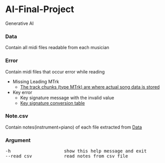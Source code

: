 # AI-Final-Project
Generative AI

### Data
Contain all midi files readable from each musician

### Error
Contain midi files that occur error while reading
+ Missing Leading MTrk
  + [The track chunks (type MTrk) are where actual song data is stored](http://www.music.mcgill.ca/~ich/classes/mumt306/StandardMIDIfileformat.html#BM2_3)
+ Key error
  + Key signature message with the invalid value
  + [Key signature conversion table](https://github.com/mido/mido/blob/f23a97427a9c36a1afea4ab4d67338f4741b9edb/mido/midifiles/meta.py#L27)

### Note.csv
Contain notes(instrument=piano) of each file extracted from [Data](https://github.com/Mike1ife/AI-Final-Project/tree/main/Data)

### Argument
<pre>
-h                    show this help message and exit
--read_csv            read notes from csv file
</pre>
